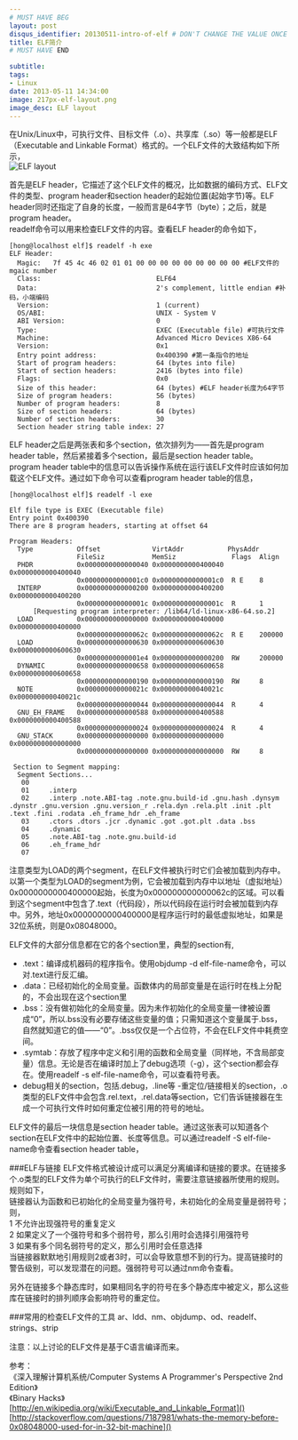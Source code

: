 ```yaml
---
# MUST HAVE BEG
layout: post
disqus_identifier: 20130511-intro-of-elf # DON'T CHANGE THE VALUE ONCE SET
title: ELF简介
# MUST HAVE END

subtitle:
tags: 
- Linux
date: 2013-05-11 14:34:00
image: 217px-elf-layout.png	
image_desc: ELF layout
---
```

在Unix/Linux中，可执行文件、目标文件（.o）、共享库（.so）等一般都是ELF（Executable and Linkable Format）格式的。一个ELF文件的大致结构如下所示，  
![ELF layout](../images/blog/{{page.image}} "ELF layout")

首先是ELF header，它描述了这个ELF文件的概况，比如数据的编码方式、ELF文件的类型、program header和section header的起始位置(起始字节)等。ELF header同时还指定了自身的长度，一般而言是64字节（byte）；之后，就是program header。  
readelf命令可以用来检查ELF文件的内容。查看ELF header的命令如下，      
<!--more-->

	[hong@localhost elf]$ readelf -h exe
	ELF Header:
	  Magic:   7f 45 4c 46 02 01 01 00 00 00 00 00 00 00 00 00 #ELF文件的mgaic number
	  Class:                             ELF64
	  Data:                              2's complement, little endian #补码，小端编码
	  Version:                           1 (current)
	  OS/ABI:                            UNIX - System V
	  ABI Version:                       0
	  Type:                              EXEC (Executable file) #可执行文件
	  Machine:                           Advanced Micro Devices X86-64
	  Version:                           0x1
	  Entry point address:               0x400390 #第一条指令的地址
	  Start of program headers:          64 (bytes into file) 
	  Start of section headers:          2416 (bytes into file)
	  Flags:                             0x0
	  Size of this header:               64 (bytes) #ELF header长度为64字节
	  Size of program headers:           56 (bytes)
	  Number of program headers:         8
	  Size of section headers:           64 (bytes)
	  Number of section headers:         30
	  Section header string table index: 27
	
ELF header之后是两张表和多个section，依次排列为——首先是program header table，然后紧接着多个section，最后是section header table。  
program header table中的信息可以告诉操作系统在运行该ELF文件时应该如何加载这个ELF文件。通过如下命令可以查看program header table的信息，

	[hong@localhost elf]$ readelf -l exe
	 
	Elf file type is EXEC (Executable file)
	Entry point 0x400390
	There are 8 program headers, starting at offset 64
	 
	Program Headers:
	  Type           Offset             VirtAddr           PhysAddr
	                 FileSiz            MemSiz              Flags  Align
	  PHDR           0x0000000000000040 0x0000000000400040 0x0000000000400040
	                 0x00000000000001c0 0x00000000000001c0  R E    8
	  INTERP         0x0000000000000200 0x0000000000400200 0x0000000000400200
	                 0x000000000000001c 0x000000000000001c  R      1
	      [Requesting program interpreter: /lib64/ld-linux-x86-64.so.2]
	  LOAD           0x0000000000000000 0x0000000000400000 0x0000000000400000
	                 0x000000000000062c 0x000000000000062c  R E    200000
	  LOAD           0x0000000000000630 0x0000000000600630 0x0000000000600630
	                 0x00000000000001e4 0x0000000000000200  RW     200000
	  DYNAMIC        0x0000000000000658 0x0000000000600658 0x0000000000600658
	                 0x0000000000000190 0x0000000000000190  RW     8
	  NOTE           0x000000000000021c 0x000000000040021c 0x000000000040021c
	                 0x0000000000000044 0x0000000000000044  R      4
	  GNU_EH_FRAME   0x0000000000000588 0x0000000000400588 0x0000000000400588
	                 0x0000000000000024 0x0000000000000024  R      4
	  GNU_STACK      0x0000000000000000 0x0000000000000000 0x0000000000000000
	                 0x0000000000000000 0x0000000000000000  RW     8
	 
	 Section to Segment mapping:
	  Segment Sections...
	   00     
	   01     .interp 
	   02     .interp .note.ABI-tag .note.gnu.build-id .gnu.hash .dynsym .dynstr .gnu.version .gnu.version_r .rela.dyn .rela.plt .init .plt .text .fini .rodata .eh_frame_hdr .eh_frame 
	   03     .ctors .dtors .jcr .dynamic .got .got.plt .data .bss 
	   04     .dynamic 
	   05     .note.ABI-tag .note.gnu.build-id 
	   06     .eh_frame_hdr 
	   07 
  
注意类型为LOAD的两个segment，在ELF文件被执行时它们会被加载到内存中。以第一个类型为LOAD的segment为例，它会被加载到内存中以地址（虚拟地址）0x0000000000400000起始，长度为0x000000000000062c的区域。可以看到这个segment中包含了.text（代码段），所以代码段在运行时会被加载到内存中。另外，地址0x0000000000400000是程序运行时的最低虚拟地址，如果是32位系统，则是0x08048000。

ELF文件的大部分信息都在它的各个section里，典型的section有,

- .text：编译成机器码的程序指令。使用objdump -d elf-file-name命令，可以对.text进行反汇编。  
- .data：已经初始化的全局变量。函数体内的局部变量是在运行时在栈上分配的，不会出现在这个section里
- .bss：没有做初始化的全局变量。因为未作初始化的全局变量一律被设置成“0”，所以.bss没有必要存储这些变量的值；只需知道这个变量属于.bss，自然就知道它的值——“0”。.bss仅仅是一个占位符，不会在ELF文件中耗费空间。
- .symtab：存放了程序中定义和引用的函数和全局变量（同样地，不含局部变量）信息。无论是否在编译时加上了debug选项（-g），这个section都会存在。使用readelf -s elf-file-name命令，可以查看符号表。
- debug相关的section，包括.debug，.line等
-重定位/链接相关的section，.o类型的ELF文件中会包含.rel.text，.rel.data等section，它们告诉链接器在生成一个可执行文件时如何重定位被引用的符号的地址。

ELF文件的最后一块信息是section header table。通过这张表可以知道各个section在ELF文件中的起始位置、长度等信息。可以通过readelf -S elf-file-name命令查看section header table，

###ELF与链接
ELF文件格式被设计成可以满足分离编译和链接的要求。在链接多个.o类型的ELF文件为单个可执行的ELF文件时，需要注意链接器所使用的规则。规则如下，  
链接器认为函数和已初始化的全局变量为强符号，未初始化的全局变量是弱符号；则，  
1 不允许出现强符号的重复定义  
2 如果定义了一个强符号和多个弱符号，那么引用时会选择引用强符号   
3 如果有多个同名弱符号的定义，那么引用时会任意选择   
当链接器默默地引用规则2或者3时，可以会导致意想不到的行为。提高链接时的警告级别，可以发现潜在的问题。强弱符号可以通过nm命令查看。

另外在链接多个静态库时，如果相同名字的符号在多个静态库中被定义，那么这些库在链接时的排列顺序会影响符号的重定位。
	
###常用的检查ELF文件的工具
ar、ldd、nm、objdump、od、readelf、strings、strip


注意：以上讨论的ELF文件是基于C语言编译而来。

参考：  
《深入理解计算机系统/Computer Systems A Programmer's Perspective 2nd Edition》  
《Binary Hacks》  
[http://en.wikipedia.org/wiki/Executable_and_Linkable_Format]()  
[http://stackoverflow.com/questions/7187981/whats-the-memory-before-0x08048000-used-for-in-32-bit-machine]()


